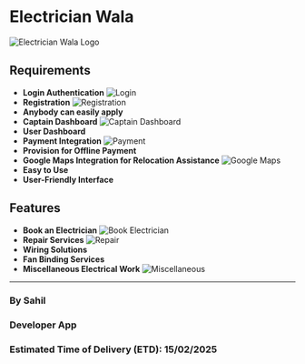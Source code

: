 # Electrician Wala

![Electrician Wala Logo](path/to/logo.png)

## Requirements
- **Login Authentication** ![Login](https://img.freepik.com/free-vector/login-concept-illustration_114360-739.jpg)
- **Registration** ![Registration](https://media.istockphoto.com/id/1463013729/photo/online-registration-form-for-modish-form-filling.jpg?s=612x612&w=0&k=20&c=Fnx06haU4IHYLcRpy9Po_TBknvBqVjicGuUWkGu8e6Y=)
- **Anybody can easily apply**
- **Captain Dashboard** ![Captain Dashboard](https://htmlburger.com/blog/wp-content/uploads/2021/08/User-Dashboard-Example-01.png)
- **User Dashboard**
- **Payment Integration** ![Payment](https://cdn.pixabay.com/photo/2021/03/19/13/40/online-6107598_640.png)
- **Provision for Offline Payment**
- **Google Maps Integration for Relocation Assistance** ![Google Maps](https://storage.googleapis.com/gweb-uniblog-publish-prod/images/google_maps_helpful_hero_1.width-1200.format-webp.webp)
- **Easy to Use**
- **User-Friendly Interface**

## Features
- **Book an Electrician** ![Book Electrician](https://gacservices.com/wp-content/uploads/2018/01/electrician-working-on-electrical-panel-circuit-breaker-box.jpg)
- **Repair Services** ![Repair](https://cdn.thewirecutter.com/wp-content/media/2021/07/righttorepair-2048px-iStock-1226436218.jpg?auto=webp&quality=75&crop=1.91:1&width=1200)
- **Wiring Solutions**
- **Fan Binding Services** 
- **Miscellaneous Electrical Work** ![Miscellaneous](path/to/miscellaneous-image.png)

---

### By Sahil

### Developer App

### Estimated Time of Delivery (ETD): 15/02/2025

